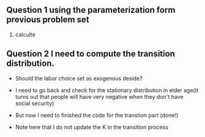 ## Question 1 using the parameterization form previous problem set
1. calculte


## Question 2 I need to compute the transition distribution.
* Should the labor choice set as exogenous deside?
* I need to go back and check for the stationary distribution in elder age(It 
    turns out that people will have very negative when they don't have social security) 
* But now I need to finished the code for the transtion part (done!)

* Note here that I do not update the K in the transition process